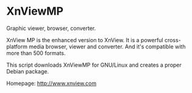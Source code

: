 XnViewMP
========

Graphic viewer, browser, converter.

XnView MP is the enhanced version to XnView.
It is a powerful cross-platform media browser, viewer and converter.
And it's compatible with more than 500 formats.

This script downloads XnViewMP for GNU/Linux and creates a proper Debian package.

Homepage: http://www.xnview.com

